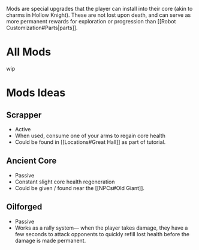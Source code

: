 Mods are special upgrades that the player can install into their core (akin to charms in Hollow Knight). These are not lost upon death, and can serve as more permanent rewards for exploration or progression than [[Robot Customization#Parts|parts]].
# All Mods
wip
# Mods Ideas
## Scrapper
- Active
- When used, consume one of your arms to regain core health
- Could be found in [[Locations#Great Hall]] as part of tutorial.
## Ancient Core
- Passive
- Constant slight core health regeneration
- Could be given / found near the [[NPCs#Old Giant]].
## Oilforged
- Passive
- Works as a rally system— when the player takes damage, they have a few seconds to attack opponents to quickly refill lost health before the damage is made permanent.